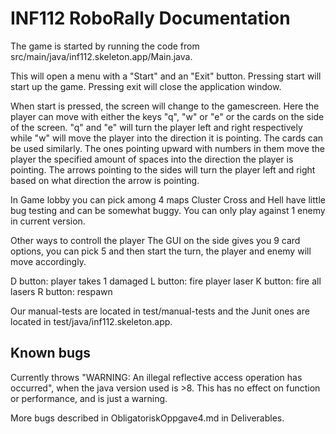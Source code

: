 # INF112 RoboRally Documentation 
The game is started by running the code from src/main/java/inf112.skeleton.app/Main.java.

This will open a menu with a "Start" and an "Exit" button. Pressing start will start up the game.
Pressing exit will close the application window.

When start is pressed, the screen will change to the gamescreen. Here the player can move with
either the keys "q", "w" or "e" or the cards on the side of the screen. "q" and "e" will turn
the player left and right respectively while "w" will move the player into the direction it is
pointing. The cards can be used similarly. The ones pointing upward with numbers in them move
the player the specified amount of spaces into the direction the player is pointing. The arrows
pointing to the sides will turn the player left and right based on what direction the arrow is
pointing.

In Game lobby you can pick among 4 maps
Cluster Cross and Hell have little bug testing and can be somewhat buggy.
You can only play against 1 enemy in current version.

Other ways to controll the player
The GUI on the side gives you 9 card options, you can pick 5 and then start the turn, the player and enemy will move accordingly.

D button: player takes 1 damaged
L button: fire player laser
K button: fire all lasers
R button: respawn

Our manual-tests are located in test/manual-tests and the Junit ones are located in
test/java/inf112.skeleton.app.

## Known bugs
Currently throws "WARNING: An illegal reflective access operation has occurred", 
when the java version used is >8. This has no effect on function or performance, and is just a warning.

More bugs described in ObligatoriskOppgave4.md in Deliverables.
